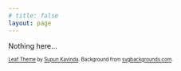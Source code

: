 ```yaml
---
# title: false
layout: page
---
```


Nothing here...

<sub><sub>
[Leaf Theme](https://github.com/SupunKavinda/jekyll-theme-leaf) by [Supun Kavinda](https://twitter.com/_SupunKavinda).
Background from [svgbackgrounds.com](https://www.svgbackgrounds.com/).
</sub></sub>
